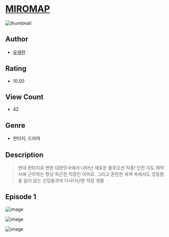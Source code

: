 # [MIROMAP](https://comic.naver.com/challenge/list?titleId=811369)
![thumbnail](https://image-comic.pstatic.net/user_contents_data/challenge_comic/2023/05/25/367275/upload_3545231436333592624_480x623.jpeg)

## Author
- [유재현](https://comic.naver.com/artistTitle?id=367275)

## Rating
- 10.00

## View Count
- 42

## Genre
- 판타지, 드라마

## Description
> 현대 판타지로 변한 대한민국에서 나타난 새로운 블루오션 직종! 던전 지도 제작사에 근무하는 항상 피곤한 직장인 이미로. 그리고 혼란한 세계 속에서도 엉뚱함을 잃지 않는 신입들과의 다사다난한 직장 생활


## Episode 1
![image](https://image-comic.pstatic.net/user_contents_data/challenge_comic/2023/05/25/367275/upload_3762819282013086518.jpeg)

![image](https://image-comic.pstatic.net/user_contents_data/challenge_comic/2023/05/25/367275/upload_4122258626808657461.jpeg)

![image](https://image-comic.pstatic.net/user_contents_data/challenge_comic/2023/05/25/367275/upload_3558179264511686456.jpeg)
